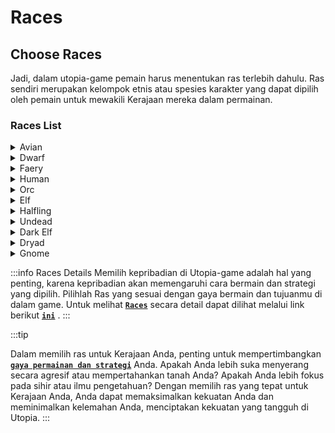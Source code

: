 # Races

## Choose Races
Jadi, dalam utopia-game pemain harus menentukan ras terlebih dahulu. Ras sendiri merupakan kelompok etnis atau spesies karakter yang dapat dipilih oleh pemain untuk mewakili Kerajaan mereka dalam permainan.

### Races List

<details>
  <summary>Avian</summary>
  <div>
<div> Ras burung yang memiliki sayap yang sangat cepat. Karena lebih suka menyerang dari udara, pasukan militer mereka tidak menggunakan kuda perang. Pasukan mereka menyerang dengan presisi dan akurasi dari udara dan hilang dengan sangat cepat sehingga sulit bagi pasukan musuh untuk menyerang mereka. Provinsi-provinsi ini cocok untuk dipimpin oleh penguasa yang dapat mengikuti kecepatan mereka!
</div>
</div>
    <br/>
    </details>

<details>
  <summary>Dwarf</summary>
  <div>
<div> Ras yang sangat mudah beradaptasi. Tergantung pada kecenderungan orang yang memimpin mereka, mereka mampu menyerang, melakukan sihir, dan kejahatan, dan di bawah pemerintahan yang tepat, mereka dapat menjadi ahli ekonomi yang hebat. Pasukan mereka yang kuat dan tangguh dapat membuat mereka menjadi kekuatan yang harus diperhitungkan. Dwarves juga merupakan ras yang sangat rajin, dengan tingkat produktivitas di atas rata-rata dan bakat khusus dalam bidang konstruksi.
</div>
</div>
    <br/>
    </details>

<details>
  <summary>Faery</summary>
  <div>
<div>
Ras yang cepat, lincah, dan cerdas, sangat baik dalam mempertahankan tanah mereka. Mereka adalah makhluk nakal yang hidup dari menyebabkan kekacauan - terutama melalui metode sihir dan kejahatan.
</div>
</div>
    <br/>
    </details>

<details>
  <summary>Human</summary>
  <div>
<div>
Ras yang terampil dalam seni ilmiah, selalu mencari untuk mengembangkan pengetahuan mereka. Keunggulan unik ini memungkinkan mereka untuk mengembangkan keterampilan lanjutan dalam bidang apa pun yang mereka pilih.
</div>
</div>
    <br/>
    </details>

<details>
  <summary>Orc</summary>
  <div>
<div>
Ras yang kuat dan haus darah. Pendekatan mereka yang agresif memberikan keuntungan besar dalam pertempuran, namun kurangnya kehalusan berarti seni sihir dan kejahatan menjadi tantangan besar bagi mereka.
</div>
</div>
    <br/>
    </details>

<details>
  <summary>Elf</summary>
  <div>
<div>
Makhluk magis yang cenderung cakap dalam melakukan sihir, meregenerasi energi mereka jauh lebih cepat daripada ras lainnya. Selain memiliki selera untuk seni mistik, mereka juga bisa menjadi penyerang yang tangguh.
</div>
</div>
    <br/>
    </details>

<details>
  <summary>Halfling</summary>
  <div>
<div>
Terkenal dengan kecepatan dan keterampilan kejahatan mereka. Ukuran tubuh kecil membuat mereka menjadi prajurit yang biasa-biasa saja, tetapi juga menciptakan banyak keuntungan unik. Ukuran mereka yang kecil juga menghasilkan kemampuan alami untuk meningkatkan efektivitas mereka dalam operasi kejahatan tertentu.
</div>
</div>
    <br/>
    </details>

<details>
  <summary>Undead</summary>
  <div>
<div>
Undead adalah ras yang telah bangkit kembali dari kematian. Mereka memiliki kemampuan regenerasi tubuh yang sangat kuat dan kebal terhadap serangan sihir tertentu. Namun, mereka juga rentan terhadap serangan sihir penyembuhan dan memiliki keterbatasan dalam produksi sumber daya.
</div>
</div>
    <br/>
    </details>

<details>
  <summary>Dark Elf</summary>
  <div>
<div>
Dark Elf adalah ras yang cerdas dan memiliki kemampuan sihir yang kuat. Mereka terkenal dengan keahlian dalam memproduksi sumber daya dan dapat membuat pasukan yang kuat. Namun, mereka juga rentan terhadap serangan musuh dan memiliki sedikit kekuatan pertahanan.
</div>
</div>
    <br/>
    </details>

<details>
  <summary>Dryad</summary>
  <div>
<div>
Dryad adalah ras yang hidup di hutan dan memiliki kemampuan sihir yang kuat dalam hal pertanian dan kehutanan. Mereka dapat mempercepat produksi sumber daya dan meningkatkan hasil panen, serta memiliki kemampuan penyembuhan dan perlindungan terhadap serangan musuh.
</div>
</div>
    <br/>
    </details>

<details>
  <summary>Gnome</summary>
  <div>
<div>
Gnome adalah ras kecil yang cerdas dan terampil dalam hal teknologi dan pengeboran tambang. Mereka dapat membangun bangunan dan mesin yang kompleks, serta memproduksi sumber daya tambang dengan cepat. Namun, mereka kurang memiliki kekuatan tempur dan pertahanan yang baik.
</div>
</div>
    <br/>
    </details>

:::info Races Details
Memilih kepribadian di Utopia-game adalah hal yang penting, karena kepribadian akan memengaruhi cara bermain dan strategi yang dipilih. Pilihlah Ras yang sesuai dengan gaya bermain dan tujuanmu di dalam game. Untuk melihat [**`Races`**](http://wiki.utopia-game.com/index.php?title=Race) secara detail dapat dilihat melalui link berikut [**`ini`**](http://wiki.utopia-game.com/index.php?title=Race) .
:::

:::tip

Dalam memilih ras untuk Kerajaan Anda, penting untuk mempertimbangkan [**`gaya permainan dan strategi`**](./MostCommonComb.md) Anda. Apakah Anda lebih suka menyerang secara agresif atau mempertahankan tanah Anda? Apakah Anda lebih fokus pada sihir atau ilmu pengetahuan? Dengan memilih ras yang tepat untuk Kerajaan Anda, Anda dapat memaksimalkan kekuatan Anda dan meminimalkan kelemahan Anda, menciptakan kekuatan yang tangguh di Utopia.
:::

